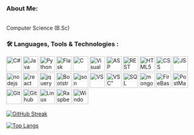 <!-- About Me -->

### About Me:

<br/> Computer Science (B.Sc)<br/>
<!--
<br/><br/>[![LinkedIn](https://img.shields.io/badge/linkedin-%230077B5.svg?&style=for-the-badge&logo=linkedin&logoColor=white)](https://bit.ly/37jV1GD)
[![Gmail](https://img.shields.io/badge/Gmail-D14836?style=for-the-badge&logo=gmail&logoColor=white)](mailto:alws34@gmail.com)
-->

<!--END About me -->

<!-- My skills -->
<!--
### 🔧 My Skills:

- <b>Data</b>: Python 3 (using Pandas, NumPy, Scikit-Learn, TesnorFlow libraries)
- <b>OOP</b>: C# (including Winform GUI, multithreading and Event-driven programming skills), Java and Python. 
- <b>Backend</b>: ASP.NET (REST API), SQL, JavaScript and Node.js, Python (using Flask library)
- <b>Frontend</b>: JavaScript (experience with jQuery and bootstrap), ReactJS, HTML5, CSS3 ,Ajax.
- <b>DataBase Experience</b>: MSSQL, FireBase (Realtime DB), MongoDB
- <b>Others</b>: C, Visual Basic, Bash, Batch, Git, Web Scraping (using Python's Selenium and bs4 libraries), RaspberryPi enthusiast.
  <br/> <br/>
-->
### :hammer_and_wrench: Languages, Tools & Technologies :

<div>
  <img src="https://img.icons8.com/color/30/c-sharp-logo.png" title="C#" **alt="C#" width="40" height="40"/>
<img src="https://img.icons8.com/color/30/java.png" title="Java" **alt="Java" width="40" height="40"/>
<img src="https://img.icons8.com/color/30/python.png" title="Python" **alt="Python" width="40" height="40"/>
<img src="https://img.icons8.com/ios/452/flask.png" title="Flask" **alt="Flask" width="40" height="40"/>
<img src="https://img.icons8.com/color/30/c.png" title="C" **alt="C" width="40" height="40"/>
<img src="https://img.icons8.com/fluency/344/visual-basic.png" title="Visual Basic" **alt="VB" width="40" height="40"/>
<img src="https://img.icons8.com/color/30/asp.png" title="ASP .NET" **alt="ASP .NET" width="40" height="40"/>
<img src="https://img.icons8.com/color/30/rest-api.png" title="REST API" **alt="REST API" width="40" height="40"/>
<img src="https://img.icons8.com/color/30/html-5.png" title="HTML5" **alt="HTML5" width="40" height="40"/>
<img src="https://img.icons8.com/color/30/css.png" title="CSS" **alt="CSS" width="40" height="40"/>
<img src="https://img.icons8.com/color/452/javascript--v1.png" title="JS" **alt="JS" width="40" height="40"/>
<img src="https://img.icons8.com/windows/30/000000/node-js.png" title="nodejs" **alt="nodejs" width="40" height="40"/>
<img src="https://img.icons8.com/officel/344/react.png" title="react" **alt="react" width="40" height="40"/>
<img src="https://img.icons8.com/ios/30/000000/jquery.png" title="jquery" **alt="jquery" width="40" height="40"/>
<img src="https://img.icons8.com/color/344/bootstrap.png" title="Bootstrap" **alt="Bootstrap" width="40" height="40"/>
<img src="https://img.icons8.com/color/30/json.png" title="json" **alt="json" width="40" height="40"/>
<img src="https://img.icons8.com/color/30/visual-studio.png" title="VS" **alt="VS" width="40" height="40"/>
<img src="https://img.icons8.com/color/30/visual-studio-code-2019.png" title=VSC" **alt="VSC" width="40" height="40"/>
<img src="https://img.icons8.com/color/30/sql.png" title="SQL" **alt="SQL" width="40" height="40"/>
<img src="https://img.icons8.com/color/30/000000/mongodb.png" title="mongoDB" **alt="mongoDB" width="40" height="40"/>
<img src="https://img.icons8.com/color/30/firebase.png" title="FireBase" **alt="FireBase" width="40" height="40"/>
<img src="https://img.icons8.com/dusk/30/000000/postman-api.png" title="PostMan" **alt="PostMan" width="40" height="40"/>
<img src="https://img.icons8.com/color/452/git.png" title="Git" **alt="Git" width="40" height="40"/>
<img src="https://img.icons8.com/color/30/github.png" title="Github" **alt="Github" width="40" height="40"/>
<img src="https://img.icons8.com/color/344/linux--v1.png" title="Linux" **alt="Linux" width="40" height="40"/>
<img src="https://img.icons8.com/color/344/raspberry-pi.png" title="RaspberryPi" **alt="RaspberryPi" width="40" height="40"/>
<img src="https://img.icons8.com/ultraviolet/452/windows-10.png" title="Windows" **alt="Windows" width="40" height="40"/>
</div>
<!-- END My skills -->

<!-- My Stats -->

[![GitHub Streak](http://github-readme-streak-stats.herokuapp.com?user=alws34&theme=dark&background=000000)](https://git.io/streak-stats)

[![Top Langs](https://github-readme-stats.vercel.app/api/top-langs/?username=alws34)](https://github.com/anuraghazra/github-readme-stats)

<!-- END My Stats -->
